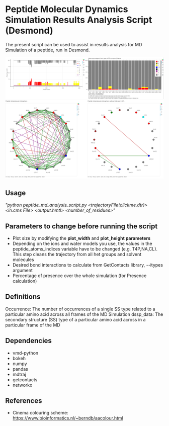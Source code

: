 # Peptide Molecular Dynamics Simulation Results Analysis Script (Desmond)

The present script can be used to assist in results analysis for MD Simulation of a peptide, run in Desmond. 

![Percentage of secondary structure per aminoacid](https://raw.githubusercontent.com/styliad/Peptide_MD_results_analysis_script_Desmond/master/images/Plot1.png?token=AH274VXNBCWFPBOGRL3WO6DARLCEW)
![Intrapeptide interactions Network Plot](https://raw.githubusercontent.com/styliad/Peptide_MD_results_analysis_script_Desmond/master/images/Plot2.png?token=AH274VQ26RBS2RQALDIM6Z3ARLCFM)

## Usage

*"python peptide_md_analysis_script.py <trajectoryFile(clickme.dtr)> <in.cms File> <output.hmtl> <number_of_residues>"*

## Parameters to change before running the script
+ Plot size by modifying the **plot_width** and **plot_height parameters**
+ Depending on the ions and water models you use, the values in the peptide_atoms_indices variable have to be changed (e.g. T4P,NA,CL). This step cleans the trajectory from all het groups and solvent molecules
+ Desired bond interactions to calculate from GetContacts library, --itypes argument
+ Percentage of presence over the whole simulation (for Presence calculation)

## Definitions
Occurrence: The number of occurrences of a single SS type related to a particular amino acid across all frames of the MD Simulation
dssp_data: The secondary structure (SS) type of a particular amino acid across in a particular frame of the MD

## Dependencies

+ vmd-python
+ bokeh
+ numpy
+ pandas
+ mdtraj
+ getcontacts
+ networkx

## References
+ Cinema colouring scheme: https://www.bioinformatics.nl/~berndb/aacolour.html
